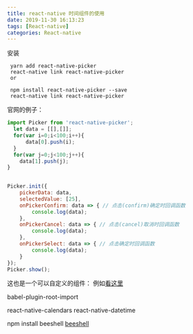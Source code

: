 ```yaml
---
title: react-native 时间组件的使用
date: 2019-11-30 16:13:23
tags: [React-native]
categories: React-native
---
```

安装
```
 yarn add react-native-picker
 react-native link react-native-picker
 or 
 
 npm install react-native-picker --save
 react-native link react-native-picker
```
官网的例子：
```javascript
import Picker from 'react-native-picker';
  let data = [[],[]];
  for(var i=0;i<100;i++){
      data[0].push(i);
  }
  for(var j=0;j<100;j++){
    data[1].push(j);
}
   

Picker.init({
	pickerData: data,
	selectedValue: [25],
	onPickerConfirm: data => { // 点击(confirm)确定时回调函数
		console.log(data);
	},
	onPickerCancel: data => { // 点击(cancel)取消时回调函数
		console.log(data);
	},
	onPickerSelect: data => { // 点击确定时回调函数
		console.log(data);
	}
});
Picker.show();

```
这也是一个可以自定义的组件： 例如[看这里](https://www.cnblogs.com/bruce-gou/p/8583793.html)





babel-plugin-root-import








react-native-calendars
react-native-datetime

npm install beeshell        [beeshell](https://github.com/meituan/beeshell/blob/master/docs/index.md)

<Text numberOfLines={2} />